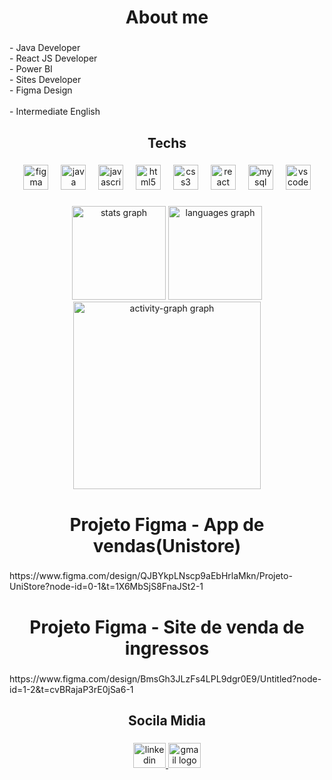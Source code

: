 <h1 align="center">About me</h1>

###

<p align="left">- Java Developer<br>- React JS Developer<br>- Power BI<br>- Sites Developer<br>- Figma Design<br><br>- Intermediate English</p>

###

<h2 align="center">Techs</h2>

###

<div align="center">
  <img src="https://cdn.jsdelivr.net/gh/devicons/devicon/icons/figma/figma-original.svg" height="40" alt="figma logo"  />
  <img width="12" />
  <img src="https://cdn.jsdelivr.net/gh/devicons/devicon/icons/java/java-original.svg" height="40" alt="java logo"  />
  <img width="12" />
  <img src="https://cdn.jsdelivr.net/gh/devicons/devicon/icons/javascript/javascript-original.svg" height="40" alt="javascript logo"  />
  <img width="12" />
  <img src="https://cdn.jsdelivr.net/gh/devicons/devicon/icons/html5/html5-original.svg" height="40" alt="html5 logo"  />
  <img width="12" />
  <img src="https://cdn.jsdelivr.net/gh/devicons/devicon/icons/css3/css3-original.svg" height="40" alt="css3 logo"  />
  <img width="12" />
  <img src="https://cdn.jsdelivr.net/gh/devicons/devicon/icons/react/react-original.svg" height="40" alt="react logo"  />
  <img width="12" />
  <img src="https://cdn.jsdelivr.net/gh/devicons/devicon/icons/mysql/mysql-original.svg" height="40" alt="mysql logo"  />
  <img width="12" />
  <img src="https://cdn.jsdelivr.net/gh/devicons/devicon/icons/vscode/vscode-original.svg" height="40" alt="vscode logo"  />
</div>

###

<div align="center">
  <img src="https://github-readme-stats.vercel.app/api?username=mayrakeylla&hide_title=false&hide_rank=false&show_icons=true&include_all_commits=true&count_private=true&disable_animations=false&theme=dracula&locale=en&hide_border=false&order=1" height="150" alt="stats graph"  />
  <img src="https://github-readme-stats.vercel.app/api/top-langs?username=mayrakeylla&locale=en&hide_title=false&layout=compact&card_width=320&langs_count=5&theme=dracula&hide_border=false&order=2" height="150" alt="languages graph"  />
  <img src="https://github-readme-activity-graph.vercel.app/graph?username=mayrakeylla&radius=16&theme=react&area=true&order=5" height="300" alt="activity-graph graph"  />
</div>

###

<h1 align="center">Projeto Figma - App de vendas(Unistore) </h1>

###

<p align="left">https://www.figma.com/design/QJBYkpLNscp9aEbHrlaMkn/Projeto-UniStore?node-id=0-1&t=1X6MbSjS8FnaJSt2-1</p>

###

<h1 align="center">Projeto Figma - Site de venda de ingressos</h1>

###

<p align="left">https://www.figma.com/design/BmsGh3JLzFs4LPL9dgr0E9/Untitled?node-id=1-2&t=cvBRajaP3rE0jSa6-1</p>

###

<h2 align="center">Socila Midia</h2>

###

<div align="center">
  <a href="https://www.linkedin.com/in/mayra-keylla-85a925287/" target="_blank">
    <img src="https://raw.githubusercontent.com/maurodesouza/profile-readme-generator/master/src/assets/icons/social/linkedin/default.svg" width="52" height="40" alt="linkedin logo"  />
  </a>
  <a href="https://mail.google.com/mail/u/0/?ogbl#inbox" target="_blank">
    <img src="https://raw.githubusercontent.com/maurodesouza/profile-readme-generator/master/src/assets/icons/social/gmail/default.svg" width="52" height="40" alt="gmail logo"  />
  </a>
</div>

###



###
